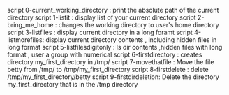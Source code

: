 script 0-current_working_directory :  print the absolute path of the current directory
script 1-listit :  display list of your current directory
script 2-bring_me_home : changes the working directory to user's home directory
script  3-listfiles  : display current directory in a long foramt
script 4-listmorefiles: display current directory contents , including hidden files in long format
script 5-listfilesdigitonly : ls dir contents ,hidden files  with long format , user a group with numerical
script 6-firstdirectory : creates directory my_first_directory in /tmp/
script 7-movethatfile : Move the file betty from /tmp/ to /tmp/my_first_directory
script 8-firstdelete : delete /tmp/my_first_directory/betty
script 9-firstdirdeletion: Delete the directory my_first_directory that is in the /tmp directory

